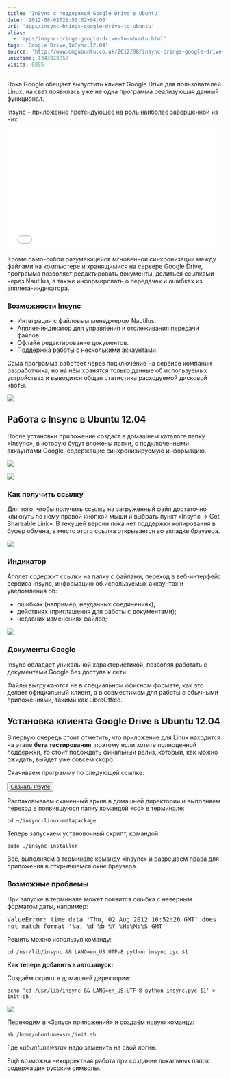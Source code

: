 ```yaml
---
title: 'InSync с поддержкой Google Drive в Ubuntu'
date: '2012-08-02T21:50:52+04:00'
uri: 'apps/insync-brings-google-drive-to-ubuntu'
alias: 
  - 'apps/insync-brings-google-drive-to-ubuntu.html'
tags: 'Google Drive,InSync,12.04'
source: 'http://www.omgubuntu.co.uk/2012/08/insync-brings-google-drive-to-ubuntu?'
unixtime: 1343929852
visits: 8095
---
```

Пока Google обещает выпустить клиент Google Drive для пользователей Linux, на свет появилась уже не одна программа реализующая данный функционал.

Insync – приложение претендующее на роль наиболее завершенной из них.

<iframe width="500" height="281" src="//www.youtube.com/embed/kbnCSUFAyTE" frameborder="0" allowfullscreen=""></iframe>

Кроме само-собой разумеющейся мгновенной синхронизации между файлами на компьютере и хранящимися на сервере Google Drive, программа позволяет редактировать документы, делиться ссылками через Nautilus, а также информировать о передачах и ошибках из апплета-индикатора.

### Возможности Insync

*   Интеграция с файловым менеджером Nautilus.
*   Апплет-индикатор для управления и отслеживания передачи файлов.
*   Офлайн редактирование документов.
*   Поддержка работы с несколькими аккаунтами.

Сама программа работает через подключение на сервисе компании разработчика, но на нём хранятся только данные об используемых устройствах и выводится общая статистика расходуемой дисковой квоты.

[![](img/2012/08/02/21-00/insync-5-7699254100-o.jpg)](img/2012/08/02/21-00/insync-5-7699254100-o.jpg)

## Работа с Insync в Ubuntu 12.04

После установки приложение создаст в домашнем каталоге папку «Insync», в которую будут вложены папки, с подключенными аккаунтами Google, содержащие синхронизируемую информацию.

[![](img/2012/08/02/21-00/insync-2-7699255398-o.jpg)](img/2012/08/02/21-00/insync-2-7699255398-o.jpg)

[![](img/2012/08/02/21-00/insync-1-7699255212-o.jpg)](img/2012/08/02/21-00/insync-1-7699255212-o.jpg)

### Как получить ссылку

Для того, чтобы получить ссылку на загруженный файл достаточно кликнуть по нему правой кнопкой мыши и выбрать пункт «Insync → Get Shareable Link». В текущей версии пока нет поддержки копирования в буфер обмена, в место этого ссылка открывается во вкладке браузера.

[![](img/2012/08/02/21-00/insync-3-7699256366-o.jpg)](img/2012/08/02/21-00/insync-3-7699256366-o.jpg)

### Индикатор

Апплет содержит ссылки на папку с файлами, переход в веб-интерфейс сервиса Insync, информацию об используемых аккаунтах и уведомления об:

*   ошибках (например, неудачных соединениях);
*   действиях (приглашения для работы с документами);
*   недавних изменениях файлов;

[![](img/2012/08/02/21-00/insync-7699254948-o.jpg)](img/2012/08/02/21-00/insync-7699254948-o.jpg)

### Документы Google

Insync обладает уникальной характеристикой, позволяя работать с документами Google без доступа к сети.

Файлы выгружаются не в специальном офисном формате, как это делает официальный клиент, а в совместимом для работы с обычными приложениями, такими как LibreOffice.

## Установка клиента Google Drive в Ubuntu 12.04

В первую очередь стоит отметить, что приложение для Linux находится на этапе **бета тестирования**, поэтому если хотите полноценной поддержки, то стоит подождать финальный релиз, который, как можно ожидать, выйдет уже совсем скоро.

Скачиваем программу по следующей ссылке:

<button>[Скачать Insync](http://s.insynchq.com/builds/insync-linux-beta1-py27.tar.bz2)</button>

Распаковываем скаченный архив в домашней директории и выполняем переход в появившуюся папку командой «cd» в терминале:

```
cd ~/insync-linux-metapackage
```

Теперь запускаем установочный скрипт, командой:

```
sudo ./insync-installer
```

Всё, выполняем в терминале команду «insync» и разрешаем права для приложения в открывшемся окне браузера.

### Возможные проблемы

При запуске в терминале может появится ошибка с неверным форматом даты, например:

<samp>ValueError: time data 'Thu, 02 Aug 2012 16:52:26 GMT' does not match format '%a, %d %b %Y %H:%M:%S GMT'</samp>

Решить можно используя команду:

```
cd /usr/lib/insync && LANG=en_US.UTF-8 python insync.pyc $1
```

**Как теперь добавить в автозапуск:**

Создаём скрипт в домашней директории:

```
echo 'cd /usr/lib/insync && LANG=en_US.UTF-8 python insync.pyc $1' > init.sh
```

[![](img/2012/08/02/21-00/insync-4-7699256110-o.jpg)](img/2012/08/02/21-00/insync-4-7699256110-o.jpg)

Переходим в «Запуск приложений» и создаём новую команду:

```
sh /home/ubuntunewsru/init.sh
```

Где *«ubuntunewsru»* надо заменить на свой логин.

Ещё возможна некорректная работа при создание локальных папок содержащих русские символы.
